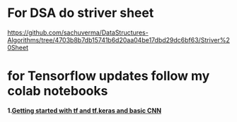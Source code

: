# For DSA do striver sheet


https://github.com/sachuverma/DataStructures-Algorithms/tree/4703b8b7db15741b6d20aa04be17dbd29dc6bf63/Striver%20Sheet


# for Tensorflow updates follow my colab notebooks
**1.[Getting started with tf and tf.keras and basic CNN](https://colab.research.google.com/drive/1_eTAZAe8PM9-Qc4PziseOSpDY54zZVGh?usp=sharing)**
